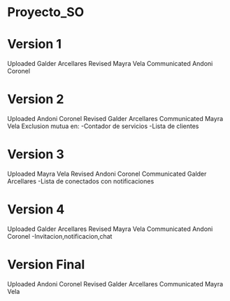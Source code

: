# Proyecto_SO
# Version 1
Uploaded Galder Arcellares
Revised Mayra Vela
Communicated Andoni Coronel
# Version 2
Uploaded Andoni Coronel
Revised Galder Arcellares
Communicated Mayra Vela
Exclusion mutua en:
-Contador de servicios
-Lista de clientes
# Version 3
Uploaded Mayra Vela
Revised Andoni Coronel
Communicated Galder Arcellares
-Lista de conectados con notificaciones
# Version 4
Uploaded Galder Arcellares
Revised Mayra Vela
Communicated Andoni Coronel
-Invitacion,notificacion,chat
# Version Final
Uploaded Andoni Coronel
Revised Galder Arcellares
Communicated Mayra Vela
